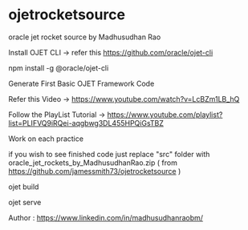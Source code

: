 # ojetrocketsource
oracle jet rocket source by Madhusudhan Rao

Install OJET CLI -> refer this https://github.com/oracle/ojet-cli

npm install -g @oracle/ojet-cli

Generate First Basic OJET Framework Code 

Refer this Video -> https://www.youtube.com/watch?v=LcBZm1LB_hQ

Follow the PlayList Tutorial -> https://www.youtube.com/playlist?list=PLIFVQ9iRQei-aqgbwg3DL455HPQiGsTBZ

Work on each practice

if you wish to see finished code just replace 
"src" folder with oracle_jet_rockets_by_MadhusudhanRao.zip ( from https://github.com/jamessmith73/ojetrocketsource )

ojet build

ojet serve 

Author : https://www.linkedin.com/in/madhusudhanraobm/
